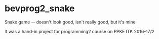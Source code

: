 # bevprog2_snake
Snake game -- doesn't look good, isn't really good, but it's mine

It was a hand-in project for programming2 course on PPKE ITK 2016-17/2
